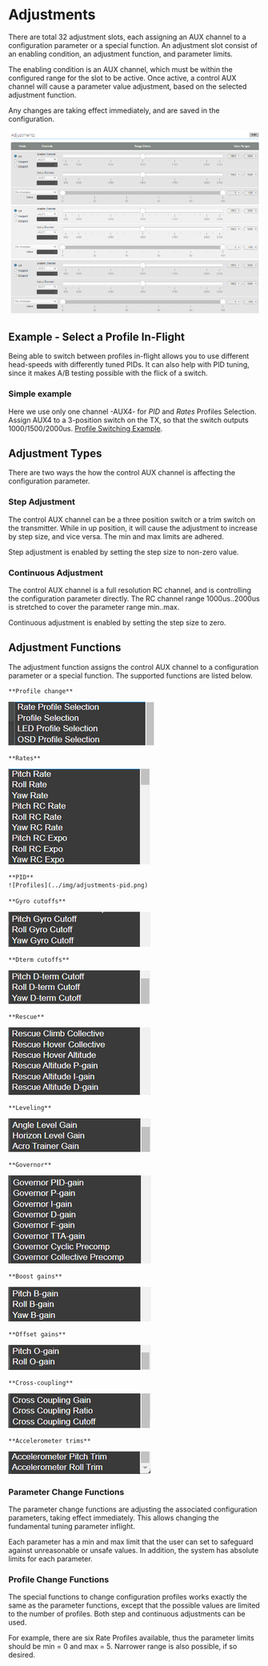 # Adjustments

There are total 32 adjustment slots, each assigning an AUX channel to a configuration parameter or a special function. An adjustment slot consist of an enabling condition, an adjustment function, and parameter limits.

The enabling condition is an AUX channel, which must be within the configured range for the slot to be active. Once active, a control AUX channel will cause a parameter value adjustment, based on the selected adjustment function.

Any changes are taking effect immediately, and are saved in the configuration.

![Adjustments Tab](../img/adjustments-main.png)


## Example - Select a Profile In-Flight

Being able to switch between profiles in-flight allows you to use different head-speeds with differently tuned PIDs. It can also help with PID tuning, since it makes A/B testing possible with the flick of a switch.

### Simple example

Here we use only one channel -AUX4- for *PID* and *Rates* Profiles Selection. Assign AUX4 to a 3-position switch on the TX, so that the switch outputs 1000/1500/2000us. [Profile Switching Example](../../setup/profile-switching-example.md).

## Adjustment Types

There are two ways the how the control AUX channel is affecting the configuration parameter.

### Step Adjustment

The control AUX channel can be a three position switch or a trim switch on the transmitter. While in up position, it will cause the adjustment to increase by step size, and vice versa. The min and max limits are adhered.

Step adjustment is enabled by setting the step size to non-zero value.

### Continuous Adjustment

The control AUX channel is a full resolution RC channel, and is controlling the configuration parameter directly. The RC channel range 1000us..2000us is stretched to cover the parameter range min..max.

Continuous adjustment is enabled by setting the step size to zero.

## Adjustment Functions

The adjustment function assigns the control AUX channel to a configuration parameter or a special function. The supported functions are listed below.

    **Profile change**  
![Profiles](../img/adjustments-profiles.png)  

    **Rates**  
![Profiles](../img/adjustments-rates.png)  

    **PID**  
    ![Profiles](../img/adjustments-pid.png)  

    **Gyro cutoffs**  
![Profiles](../img/adjustments-cuttoff.png)  

    **Dterm cutoffs**  
![Profiles](../img/adjustments-dterm.png)  

    **Rescue**  
![Profiles](../img/adjustments-rescue.png)  

    **Leveling**  
![Profiles](../img/adjustments-level.png)  

    **Governor**  
![Profiles](../img/adjustments-gov.png)  

    **Boost gains**  
![Profiles](../img/adjustments-boost.png)  

    **Offset gains**  
![Profiles](../img/adjustments-offset.png)  

    **Cross-coupling**  
![Profiles](../img/adjustments-coupling.png)  

    **Accelerometer trims**  
![Profiles](../img/adjustments-trim.png)  


### Parameter Change Functions

The parameter change functions are adjusting the associated configuration parameters, taking effect immediately. This allows changing the fundamental tuning parameter inflight.

Each parameter has a min and max limit that the user can set to safeguard against unreasonable or unsafe values. In addition, the system has absolute limits for each parameter.

### Profile Change Functions

The special functions to change configuration profiles works exactly the same as the parameter functions, except that the possible values are limited to the number of profiles. Both step and continuous adjustments can be used.

For example, there are six Rate Profiles available, thus the parameter limits should be min = 0 and max = 5. Narrower range is also possible, if so desired.

